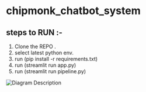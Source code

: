 # chipmonk_chatbot_system

## steps to RUN :-

1. Clone the REPO .
2. select latest python env.
3. run (pip install -r requirements.txt)
4. run (streamlit run app.py)
5. run (streamlit run pipeline.py)

![Diagram Description](https://drive.google.com/file/d/1Su8Ij2Bd3LsQlJSuaSExy0znkTT7K4KO/view?usp=drive_link)
